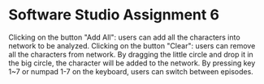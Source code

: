 # Software Studio Assignment 6


Clicking on the button "Add All": users can add all the characters into network to be analyzed.
Clicking on the button "Clear": users can remove all the characters from network.
By dragging the little circle and drop it in the big circle, the character will be added to the network.
By pressing key 1~7 or numpad 1-7 on the keyboard, users can switch between episodes.
